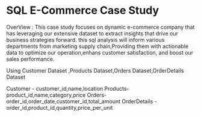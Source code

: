 # SQL  E-Commerce  Case Study
OverView : This case study focuses on dynamic e-commerce company that has leveraging our extensive dataset  to extract insights that drive our business strategies forward. this sql analysis will inform various departments from marketing supply chain,Providing them with actionable data to optimize our operation,enhans customer satisfaction, and boost our sales performance.

Using Customer Dataset ,Products Dataset,Orders Dataset,OrderDetails Dataset

Customer - customer_id,name,location
Products- product_id,name,category,price
Orders-   order_id,order_date,customer_id,total_amount
OrderDetails - order_id,product_id,quantity,price_per_unit
